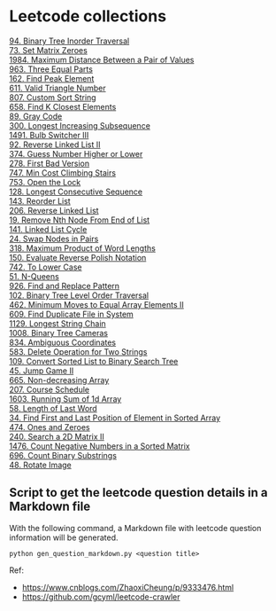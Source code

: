 # Leetcode collections

[94. Binary Tree Inorder Traversal](./94.%20Binary%20Tree%20Inorder%20Traversal.md)  
[73. Set Matrix Zeroes](./73.%20Set%20Matrix%20Zeroes.md)  
[1984. Maximum Distance Between a Pair of Values](./1984.%20Maximum%20Distance%20Between%20a%20Pair%20of%20Values.md)  
[963. Three Equal Parts](./963.%20Three%20Equal%20Parts.md)  
[162. Find Peak Element](./162.%20Find%20Peak%20Element.md)  
[611. Valid Triangle Number](./611.%20Valid%20Triangle%20Number.md)  
[807. Custom Sort String](./807.%20Custom%20Sort%20String.md)  
[658. Find K Closest Elements](./658.%20Find%20K%20Closest%20Elements.md)  
[89. Gray Code](./89.%20Gray%20Code.md)  
[300. Longest Increasing Subsequence](./300.%20Longest%20Increasing%20Subsequence.md)  
[1491. Bulb Switcher III](./1491.%20Bulb%20Switcher%20III.md)  
[92. Reverse Linked List II](./92.%20Reverse%20Linked%20List%20II.md)  
[374. Guess Number Higher or Lower](./374.%20Guess%20Number%20Higher%20or%20Lower.md)  
[278. First Bad Version](./278.%20First%20Bad%20Version.md)  
[747. Min Cost Climbing Stairs](./747.%20Min%20Cost%20Climbing%20Stairs.md)  
[753. Open the Lock](./753.%20Open%20the%20Lock.md)  
[128. Longest Consecutive Sequence](./128.%20Longest%20Consecutive%20Sequence.md)  
[143. Reorder List](./143.%20Reorder%20List.md)  
[206. Reverse Linked List](./206.%20Reverse%20Linked%20List.md)  
[19. Remove Nth Node From End of List](./19.%20Remove%20Nth%20Node%20From%20End%20of%20List.md)  
[141. Linked List Cycle](./141.%20Linked%20List%20Cycle.md)  
[24. Swap Nodes in Pairs](./24.%20Swap%20Nodes%20in%20Pairs.md)  
[318. Maximum Product of Word Lengths](./318.%20Maximum%20Product%20of%20Word%20Lengths.md)  
[150. Evaluate Reverse Polish Notation](./150.%20Evaluate%20Reverse%20Polish%20Notation.md)  
[742. To Lower Case](./742.%20To%20Lower%20Case.md)  
[51. N-Queens](./51.%20N-Queens.md)  
[926. Find and Replace Pattern](./926.%20Find%20and%20Replace%20Pattern.md)  
[102. Binary Tree Level Order Traversal](./102.%20Binary%20Tree%20Level%20Order%20Traversal.md)  
[462. Minimum Moves to Equal Array Elements II](./462.%20Minimum%20Moves%20to%20Equal%20Array%20Elements%20II.md)  
[609. Find Duplicate File in System](./609.%20Find%20Duplicate%20File%20in%20System.md)  
[1129. Longest String Chain](./1129.%20Longest%20String%20Chain.md)  
[1008. Binary Tree Cameras](./1008.%20Binary%20Tree%20Cameras.md)  
[834. Ambiguous Coordinates](./834.%20Ambiguous%20Coordinates.md)  
[583. Delete Operation for Two Strings](./583.%20Delete%20Operation%20for%20Two%20Strings.md)  
[109. Convert Sorted List to Binary Search Tree](./109.%20Convert%20Sorted%20List%20to%20Binary%20Search%20Tree.md)  
[45. Jump Game II](./45.%20Jump%20Game%20II.md)  
[665. Non-decreasing Array](./665.%20Non-decreasing%20Array.md)  
[207. Course Schedule](./207.%20Course%20Schedule.md)  
[1603. Running Sum of 1d Array](./1603.%20Running%20Sum%20of%201d%20Array.md)  
[58. Length of Last Word](./58.%20Length%20of%20Last%20Word.md)  
[34. Find First and Last Position of Element in Sorted Array](./34.%20Find%20First%20and%20Last%20Position%20of%20Element%20in%20Sorted%20Array.md)   
[474. Ones and Zeroes](./474.%20Ones%20and%20Zeroes.md)  
[240. Search a 2D Matrix II](./240.%20Search%20a%202D%20Matrix%20II.md)  
[1476. Count Negative Numbers in a Sorted Matrix](./1476.%20Count%20Negative%20Numbers%20in%20a%20Sorted%20Matrix.md)  
[696. Count Binary Substrings](./696.%20Count%20Binary%20Substrings.md)  
[48. Rotate Image](./48.%20Rotate%20Image.md)

## Script to get the leetcode question details in a Markdown file

With the following command, a Markdown file with leetcode question information will be generated.

```
python gen_question_markdown.py <question title>
```

Ref:
- https://www.cnblogs.com/ZhaoxiCheung/p/9333476.html
- https://github.com/gcyml/leetcode-crawler